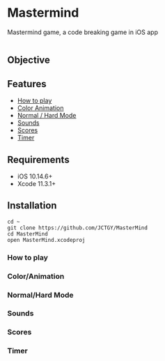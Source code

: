 # Mastermind
Mastermind game, a code breaking game in iOS app

![]()

## Objective

## Features    
* [How to play](#How-to-play)
* [Color Animation](#Color-Animation)
* [Normal / Hard Mode](#Normal-/-Hard-Mode)
* [Sounds](#Sounds)
* [Scores](#Scores)
* [Timer](#Timer)

## Requirements

- iOS 10.14.6+
- Xcode 11.3.1+

## Installation
```
cd ~
git clone https://github.com/JCTGY/MasterMind
cd MasterMind
open MasterMind.xcodeproj
```

### How to play

### Color/Animation

### Normal/Hard Mode
### Sounds
### Scores
### Timer
